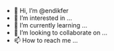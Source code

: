 - 👋 Hi, I’m @endikfer
- 👀 I’m interested in ...
- 🌱 I’m currently learning ...
- 💞️ I’m looking to collaborate on ...
- 📫 How to reach me ...

<!---
endikfer/endikfer is a ✨ special ✨ repository because its `README.md` (this file) appears on your GitHub profile.
You can click the Preview link to take a look at your changes.
--->

